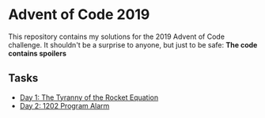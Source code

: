 # Advent of Code 2019

This repository contains my solutions for the 2019 Advent of Code challenge. It shouldn't be a surprise to anyone, but just to be safe: **The code contains spoilers**

## Tasks

- [Day 1: The Tyranny of the Rocket Equation](tasks/day1.md)
- [Day 2: 1202 Program Alarm](tasks/day2.md)
